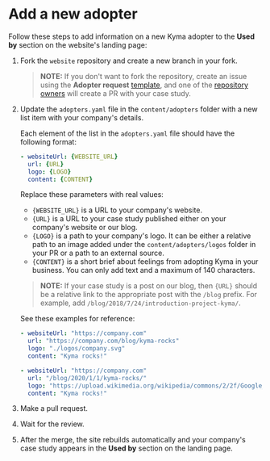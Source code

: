 # Add a new adopter

Follow these steps to add information on a new Kyma adopter to the **Used by** section on the website's landing page:

1. Fork the `website` repository and create a new branch in your fork.

   > **NOTE:** If you don't want to fork the repository, create an issue using the **Adopter request** [template](https://github.com/kyma-project/website/issues/new?template=adopter-request.md), and one of the [repository owners](../CODEOWNERS) will create a PR with your case study.

2. Update the `adopters.yaml` file in the `content/adopters` folder with a new list item with your company's details.

   Each element of the list in the `adopters.yaml` file should have the following format:

   ``` yaml
   - websiteUrl: {WEBSITE_URL}
     url: {URL}
     logo: {LOGO}
     content: {CONTENT}
   ```

   Replace these parameters with real values:

   - `{WEBSITE_URL}` is a URL to your company's website.
   - `{URL}` is a URL to your case study published either on your company's website or our blog.
   - `{LOGO}` is a path to your company's logo. It can be either a relative path to an image added under the `content/adopters/logos` folder in your PR or a path to an external source.
   - `{CONTENT}` is a short brief about feelings from adopting Kyma in your business. You can only add text and a maximum of 140 characters.

   > **NOTE:** If your case study is a post on our blog, then `{URL}` should be a relative link to the appropriate post with the `/blog` prefix. For example, add `/blog/2018/7/24/introduction-project-kyma/`.

   See these examples for reference:

   ``` yaml
   - websiteUrl: "https://company.com"
     url: "https://company.com/blog/kyma-rocks"
     logo: "./logos/company.svg"
     content: "Kyma rocks!"
   ```

   ``` yaml
   - websiteUrl: "https://company.com"
     url: "/blog/2020/1/1/kyma-rocks/"
     logo: "https://upload.wikimedia.org/wikipedia/commons/2/2f/Google_2015_logo.svg"
     content: "Kyma rocks!"
   ```

3. Make a pull request.
4. Wait for the review.
5. After the merge, the site rebuilds automatically and your company's case study appears in the **Used by** section on the landing page.
